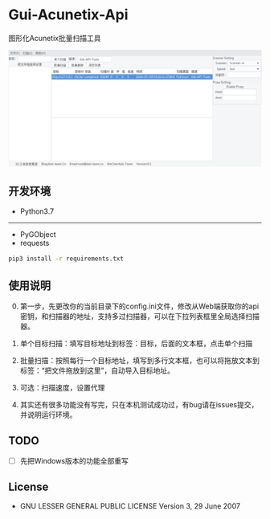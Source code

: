 # Gui-Acunetix-Api
图形化Acunetix批量扫描工具

![1562142947188](assets/1562142947188.png)

## 开发环境

- Python3.7

---

- PyGObject
- requests

```bash
pip3 install -r requirements.txt
```

## 使用说明

0. 第一步，先更改你的当前目录下的config.ini文件，修改从Web端获取你的api密钥，和扫描器的地址，支持多过扫描器，可以在下拉列表框里全局选择扫描器。

1. 单个目标扫描：填写目标地址到标签：目标，后面的文本框，点击单个扫描
2. 批量扫描：按照每行一个目标地址，填写到多行文本框，也可以将拖放文本到标签：“把文件拖放到这里”，自动导入目标地址。
3. 可选：扫描速度，设置代理
4. 其实还有很多功能没有写完，只在本机测试成功过，有bug请在issues提交，并说明运行环境。

## TODO

- [ ] 先把Windows版本的功能全部重写

## License

- GNU LESSER GENERAL PUBLIC LICENSE Version 3, 29 June 2007